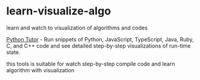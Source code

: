 # learn-visualize-algo
learn and watch to visualization of algorithms and codes


[Python Tutor](https://pythontutor.com/)  - Run snippets of Python, JavaScript, TypeScript, Java, Ruby, C, and C++ code and see detailed step-by-step visualizations of run-time state.

this tools is suitable for watch step-by-step compile code and learn algorithm with visualization
